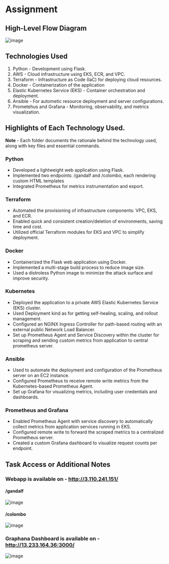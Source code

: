 # Assignment

## High-Level Flow Diagram
 ![image](https://github.com/user-attachments/assets/6f4f6159-5393-401f-b254-7dc100a652bc)
## Technologies Used
 1. Python - Development using Flask.
 2. AWS - Cloud infrastructure using EKS, ECR, and VPC.
 3. Terraform -  Infrastructure as Code (IaC) for deploying cloud resources.
 4. Docker - Containerization of the application
 5. Elastic Kubernetes Service (EKS) - Container orchestration and deployment.
 6. Ansible - For autometic resource deployment and server configurations. 
 7. Prometehus and Grafana -  Monitoring, observability, and metrics visualization.

##  Highlights of Each Technology Used.
 **Note** - Each folder documents the rationale behind the technology used, along with key files and essential commands.

### Python 
- Developed a lightweight web application using Flask.
- Implemented two endpoints: /gandalf and /colombo, each rendering custom HTML templates
- Integrated Prometheus for metrics instrumentation and export.

### Terraform 
- Automated the provisioning of infrastructure components: VPC, EKS, and ECR.
- Enabled quick and consistent creation/deletion of environments, saving time and cost.
- Utilized official Terraform modules for EKS and VPC to simplify deployment.

### Docker
- Containerized the Flask web application using Docker.
- Implemented a multi-stage build process to reduce image size.
- Used a distroless Python image to minimize the attack surface and improve security.

### Kubernetes
- Deployed the application to a private AWS Elastic Kubernetes Service (EKS) cluster.
- Used Deployment kind as for getting self-healing, scaling, and rollout management.
- Configured an NGINX Ingress Controller for path-based routing with an external public Network Load Balancer.
- Set up Prometheus Agent and Service Discovery within the cluster for scraping and sending custom metrics from application to central prometheus server.

### Ansible
- Used to automate the deployment and configuration of the Prometheus server on an EC2 instance.
- Configured Prometheus to receive remote write metrics from the Kubernetes-based Prometheus Agent.
- Set up Grafana for visualizing metrics, including user credentials and dashboards.
  
### Prometheus and Grafana
- Enabled Prometheus Agent with service discovery to automatically collect metrics from application services running in EKS.
- Configured remote write to forward the scraped metrics to a centralized Prometheus server.
- Created a custom Grafana dashboard to visualize request counts per endpoint.

##  Task Access or Additional Notes

### Webapp is available on - http://3.110.241.151/
   #### /gandalf
   ![image](https://github.com/user-attachments/assets/96375ae9-daf7-47bc-a662-31d35370bef0)

   #### /colombo
   ![image](https://github.com/user-attachments/assets/3ae48381-9d60-48a3-98ca-bd7945ea78b3)

   
### Graphana Dashboard is available on - http://13.233.164.36:3000/
![image](https://github.com/user-attachments/assets/3b4df12c-7697-4e28-9f9f-aa7f2a48b821)

